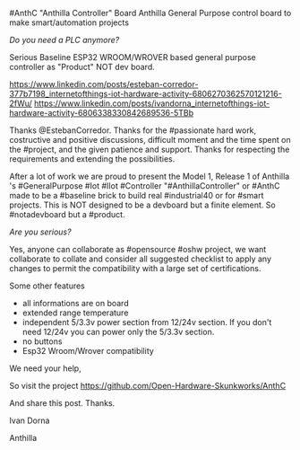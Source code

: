 #AnthC
"Anthilla Controller" Board
Anthilla General Purpose control board to make smart/automation projects

*Do you need a PLC anymore?*

Serious Baseline ESP32 WROOM/WROVER based general purpose controller as "Product" NOT dev board.

https://www.linkedin.com/posts/esteban-corredor-377b7198_internetofthings-iot-hardware-activity-6806270362570121216-2fWu/
https://www.linkedin.com/posts/ivandorna_internetofthings-iot-hardware-activity-6806338330842689536-5TBb

Thanks @EstebanCorredor. Thanks for the #passionate hard work, costructive and positive discussions, difficult moment and the time spent on the #project, and the given patience and support. Thanks for respecting the requirements and extending the possibilities.

After a lot of work we are proud to present the Model 1, Release 1 of Anthilla 's #GeneralPurpose #Iot #IIot #Controller "#AnthillaController" or #AnthC made to be a #baseline brick to build real #industrial40 or for #smart projects. This is NOT designed to be a devboard but a finite element. So #notadevboard but a #product.

*Are you serious?*

Yes, anyone can collaborate as #opensource #oshw project, we want collaborate to collate and consider all suggested checklist to apply any changes to permit the compatibility with a large set of certifications.

Some other features
- all informations are on board
- extended range temperature
- independent 5/3.3v power section from 12/24v section. If you don't need 12/24v you can power only the 5/3.3v section.
- no buttons
- Esp32 Wroom/Wrover compatibility

We need your help,

So visit the project https://github.com/Open-Hardware-Skunkworks/AnthC

And share this post.
Thanks.

Ivan Dorna

Anthilla

